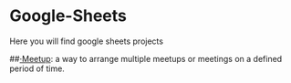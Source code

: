 # Google-Sheets
Here you will find google sheets projects

##[·Meetup](https://github.com/Jkutkut/Google-Sheets-Meetup): a way to arrange multiple meetups or meetings on a defined period of time.
